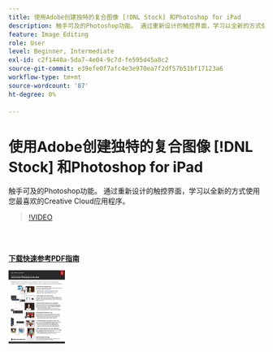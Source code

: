 ```yaml
---
title: 使用Adobe创建独特的复合图像 [!DNL Stock] 和Photoshop for iPad
description: 触手可及的Photoshop功能。 通过重新设计的触控界面，学习以全新的方式使用您最喜欢的Creative Cloud应用程序之一
feature: Image Editing
role: User
level: Beginner, Intermediate
exl-id: c2f1440a-5da7-4e04-9c7d-fe595d45a8c2
source-git-commit: e39efe0f7afc4e3e970ea7f2df57b51bf17123a6
workflow-type: tm+mt
source-wordcount: '87'
ht-degree: 0%

---
```


# 使用Adobe创建独特的复合图像 [!DNL Stock] 和Photoshop for iPad

触手可及的Photoshop功能。 通过重新设计的触控界面，学习以全新的方式使用您最喜欢的Creative Cloud应用程序。

>[!VIDEO](https://video.tv.adobe.com/v/331004?hidetitle=true)

<br> 

[**下载快速参考PDF指南**](../quick-reference/GettoknowPhotoshopontheiPad.pdf)

[![快速参考指南首页的图像](assets/GettoknowPhotoshopontheiPadPage1.png)](../quick-reference/GettoknowPhotoshopontheiPad.pdf)
